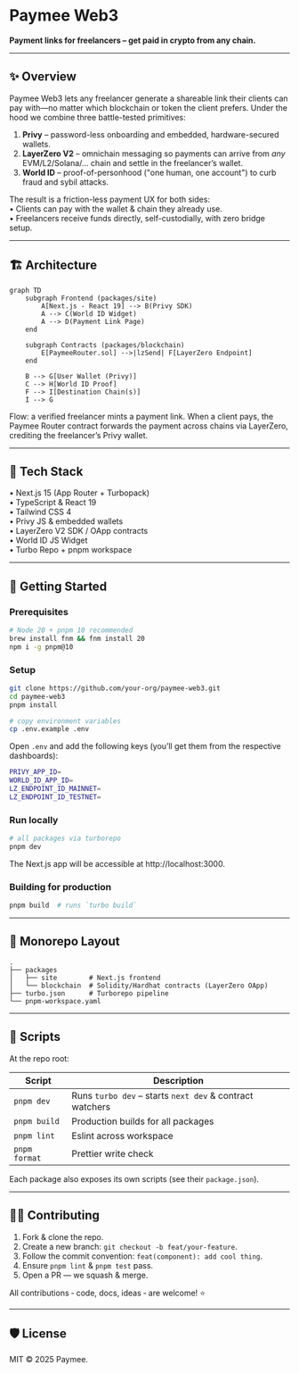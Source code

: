 # Paymee Web3  

**Payment links for freelancers – get paid in crypto from any chain.**  

---

## ✨ Overview  
Paymee Web3 lets any freelancer generate a shareable link their clients can pay with—no matter which blockchain or token the client prefers. Under the hood we combine three battle-tested primitives:

1. **Privy** – password-less onboarding and embedded, hardware-secured wallets.  
2. **LayerZero V2** – omnichain messaging so payments can arrive from *any* EVM/L2/Solana/… chain and settle in the freelancer’s wallet.  
3. **World ID** – proof-of-personhood ("one human, one account") to curb fraud and sybil attacks.

The result is a friction-less payment UX for both sides:  
• Clients can pay with the wallet & chain they already use.  
• Freelancers receive funds directly, self-custodially, with zero bridge setup.

---

## 🏗 Architecture  
```mermaid
graph TD
    subgraph Frontend (packages/site)
        A[Next.js - React 19] --> B(Privy SDK)
        A --> C(World ID Widget)
        A --> D(Payment Link Page)
    end

    subgraph Contracts (packages/blockchain)
        E[PaymeeRouter.sol] -->|lzSend| F[LayerZero Endpoint]
    end

    B --> G[User Wallet (Privy)]
    C --> H[World ID Proof]
    F --> I[Destination Chain(s)]
    I --> G
```

Flow: a verified freelancer mints a payment link. When a client pays, the Paymee Router contract forwards the payment across chains via LayerZero, crediting the freelancer’s Privy wallet.

---

## 🧰 Tech Stack

• Next.js 15 (App Router + Turbopack)  
• TypeScript & React 19  
• Tailwind CSS 4  
• Privy JS & embedded wallets  
• LayerZero V2 SDK / OApp contracts  
• World ID JS Widget  
• Turbo Repo + pnpm workspace  

---

## 🚀 Getting Started

### Prerequisites

```bash
# Node 20 + pnpm 10 recommended
brew install fnm && fnm install 20
npm i -g pnpm@10
```

### Setup

```bash
git clone https://github.com/your-org/paymee-web3.git
cd paymee-web3
pnpm install

# copy environment variables
cp .env.example .env
```

Open `.env` and add the following keys (you’ll get them from the respective dashboards):

```bash
PRIVY_APP_ID=
WORLD_ID_APP_ID=
LZ_ENDPOINT_ID_MAINNET=
LZ_ENDPOINT_ID_TESTNET=
```

### Run locally

```bash
# all packages via turborepo
pnpm dev
```

The Next.js app will be accessible at http://localhost:3000.

### Building for production

```bash
pnpm build  # runs `turbo build`
```

---

## 📁 Monorepo Layout

```
.
├── packages
│   ├── site        # Next.js frontend
│   └── blockchain  # Solidity/Hardhat contracts (LayerZero OApp)
├── turbo.json      # Turborepo pipeline
└── pnpm-workspace.yaml
```

---

## 📝 Scripts

At the repo root:

| Script | Description |
| ------ | ----------- |
| `pnpm dev` | Runs `turbo dev` – starts `next dev` & contract watchers |
| `pnpm build` | Production builds for all packages |
| `pnpm lint` | Eslint across workspace |
| `pnpm format` | Prettier write check |

Each package also exposes its own scripts (see their `package.json`).

---

## 👩‍💻 Contributing

1. Fork & clone the repo.  
2. Create a new branch: `git checkout -b feat/your-feature`.  
3. Follow the commit convention: `feat(component): add cool thing`.  
4. Ensure `pnpm lint` & `pnpm test` pass.  
5. Open a PR — we squash & merge.

All contributions ‑ code, docs, ideas ‑ are welcome! ⭐️

---

## 🛡 License

MIT © 2025 Paymee.
